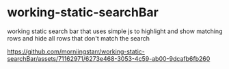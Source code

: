 # working-static-searchBar
working static search bar that uses simple js to highlight and show matching <tr> rows and hide all <tr> rows that don't match the search 


https://github.com/morniingstarr/working-static-searchBar/assets/71162971/6273e468-3053-4c59-ab00-9dcafb6fb260

